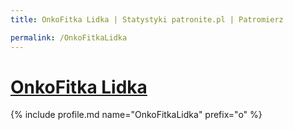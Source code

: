 ```yaml
---
title: OnkoFitka Lidka | Statystyki patronite.pl | Patromierz

permalink: /OnkoFitkaLidka
---
```


# [OnkoFitka Lidka](https://patronite.pl/OnkoFitkaLidka)

{% include profile.md name="OnkoFitkaLidka" prefix="o" %}
